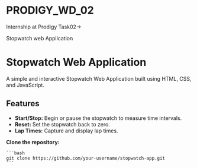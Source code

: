 # PRODIGY_WD_02

Internship at Prodigy Task02-> 

Stopwatch web Application

# Stopwatch Web Application

A simple and interactive Stopwatch Web Application built using HTML, CSS, and JavaScript.

## Features

- **Start/Stop:** Begin or pause the stopwatch to measure time intervals.
- **Reset:** Set the stopwatch back to zero.
- **Lap Times:** Capture and display lap times.

**Clone the repository:**

    ```bash
    git clone https://github.com/your-username/stopwatch-app.git
    ```
